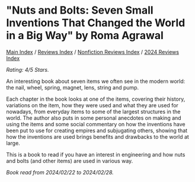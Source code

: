 # "Nuts and Bolts: Seven Small Inventions That Changed the World in a Big Way" by Roma Agrawal

[Main Index](../../../README.md) / [Reviews Index](../../README.md) / [Nonfiction Reviews Index](../README.md) / [2024 Reviews Index](README.md)

*Rating: 4/5 Stars.*

An interesting book about seven items we often see in the modern world: the nail, wheel, spring, magnet, lens, string and pump.

Each chapter in the book looks at one of the items, covering their history, variations on the item, how they were used and what they are used for nowadays, from everyday items to some of the largest structures in the world. The author also puts in some personal anecdotes on making and using the items and some social commentary on how the inventions have been put to use for creating empires and subjugating others, showing that how the inventions are used brings benefits and drawbacks to the world at large.

This is a book to read if you have an interest in engineering and how nuts and bolts (and other items) are used in various way.

*Book read from 2024/02/22 to 2024/02/28.*
